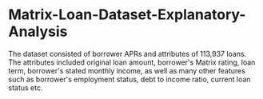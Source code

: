 # Matrix-Loan-Dataset-Explanatory-Analysis
The dataset consisted of borrower APRs and attributes of 113,937 loans. The attributes included original loan amount, borrower's Matrix rating, loan term, borrower's stated monthly income, as well as many other features such as borrower's employment status, debt to income ratio, current loan status etc.
